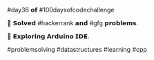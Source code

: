 #day36 𝗼𝗳 #100daysofcodechallenge

🎯 𝗦𝗼𝗹𝘃𝗲𝗱 #hackerrank 𝗮𝗻𝗱 #gfg 𝗽𝗿𝗼𝗯𝗹𝗲𝗺𝘀.

🎯 𝗘𝘅𝗽𝗹𝗼𝗿𝗶𝗻𝗴 𝗔𝗿𝗱𝘂𝗶𝗻𝗼 𝗜𝗗𝗘.

#problemsolving #datastructures #learning #cpp
